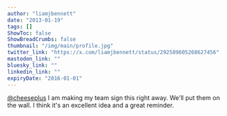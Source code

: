 ```yaml
---
author: "liamjbennett"
date: "2013-01-19"
tags: []
ShowToc: false
ShowBreadCrumbs: false
thumbnail: "/img/main/profile.jpg"
twitter_link: "https://x.com/liamjbennett/status/292589605268627456"
mastodon_link: ""
bluesky_link: ""
linkedin_link: ""
expiryDate: "2016-01-01"
---
```


[@cheeseplus](https://x.com/cheeseplus) I am making my team sign this right away. We'll put them on the wall. I think it's an excellent idea and a great reminder.


